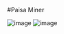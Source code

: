 #Paisa Miner

![image](https://github.com/user-attachments/assets/e56a2687-3fda-438d-8c17-c7f3a5c22f31)
![image](https://github.com/user-attachments/assets/911fa842-3b48-4a6a-9fde-5ddc025f143f)

